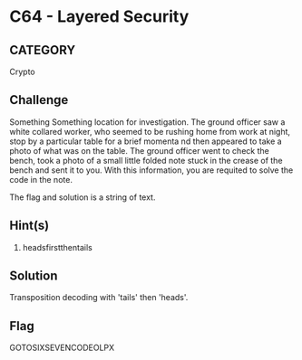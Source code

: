 # C64 - Layered Security

## CATEGORY

Crypto

## Challenge

Something Something location for investigation. The ground officer saw a white collared worker, who seemed to be rushing home from work at night, stop by a particular table for a brief momenta nd then appeared to take a photo of what was on the table. The ground officer went to check the bench, took a photo of a small little folded note stuck in the crease of the bench and sent it to you. With this information, you are requited to solve the code in the note.

The flag and solution is a string of text.

## Hint(s)

1. headsfirstthentails

## Solution

Transposition decoding with 'tails' then 'heads'.

## Flag

GOTOSIXSEVENCODEOLPX
